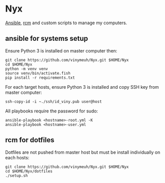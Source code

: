 # Nyx

[Ansible](https://www.ansible.com/), [rcm](https://github.com/thoughtbot/rcm) and custom scripts to manage my computers.

## ansible for systems setup

Ensure Python 3 is installed on master computer then:

```shell
git clone https://github.com/vinymeuh/Nyx.git $HOME/Nyx
cd $HOME/Nyx
python -m venv venv
source venv/bin/activate.fish
pip install -r requirements.txt
```

For each target hosts, ensure Python 3 is installed and copy SSH key from master computer:

```shell
ssh-copy-id -i ~./ssh/id_viny.pub user@host
```

All playbooks require the password for sudo:

```shell
ansible-playbook <hostname>-root.yml -K
ansible-playbook <hostname>-user.yml
```

## rcm for dotfiles

Dotfiles are not pushed from master host but must be install individually on each hosts:

```shell
git clone https://github.com/vinymeuh/Nyx.git $HOME/Nyx
cd $HOME/Nyx/dotfiles
./setup.sh
```
